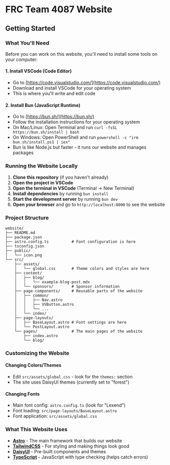 # FRC Team 4087 Website

## Getting Started

### What You'll Need

Before you can work on this website, you'll need to install some tools on your computer:

#### 1. Install VSCode (Code Editor)
- Go to [https://code.visualstudio.com/](https://code.visualstudio.com/)
- Download and install VSCode for your operating system
- This is where you'll write and edit code

#### 2. Install Bun (JavaScript Runtime)
- Go to [https://bun.sh/](https://bun.sh/)
- Follow the installation instructions for your operating system
- On Mac/Linux: Open Terminal and run `curl -fsSL https://bun.sh/install | bash`
- On Windows: Open PowerShell and run `powershell -c "irm bun.sh/install.ps1 | iex"`
- Bun is like Node.js but faster - it runs our website and manages packages

### Running the Website Locally

1. **Clone this repository** (if you haven't already)
2. **Open the project in VSCode**
3. **Open the terminal in VSCode** (Terminal → New Terminal)
4. **Install dependencies** by running `bun install`
5. **Start the development server** by running `bun dev`
6. **Open your browser** and go to `http://localhost:8000` to see the website

### Project Structure

```
website/
├── README.md
├── package.json
├── astro.config.ts          # Font configuration is here
├── tsconfig.json
├── public/
│   └── icon.png
└── src/
    ├── assets/
    │   └── global.css       # Theme colors and styles are here
    ├── content/
    │   ├── blog/
    │   │   └── example-blog-post.mdx
    │   └── sponsors/        # Sponsor information
    ├── page-components/     # Reusable parts of the website
    │   ├── common/
    │   │   ├── Nav.astro
    │   │   ├── VVButton.astro
    │   │   └── ...
    │   └── index/
    ├── page-layouts/
    │   ├── BaseLayout.astro # Font settings are here
    │   └── PostLayout.astro
    └── pages/               # The main pages of the website
        ├── index.astro
        └── blog/
```

### Customizing the Website

#### Changing Colors/Themes
- Edit `src/assets/global.css` - look for the `themes:` section
- The site uses DaisyUI themes (currently set to "forest")

#### Changing Fonts
- Main font config: `astro.config.ts` (look for "Lexend")
- Font loading: `src/page-layouts/BaseLayout.astro`
- Font application: `src/assets/global.css`

### What This Website Uses

- **[Astro](https://astro.build/)** - The main framework that builds our website
- **[TailwindCSS](https://tailwindcss.com/)** - For styling and making things look good
- **[DaisyUI](https://daisyui.com/)** - Pre-built components and themes
- **[TypeScript](https://www.typescriptlang.org/)** - JavaScript with type checking (helps catch errors)
